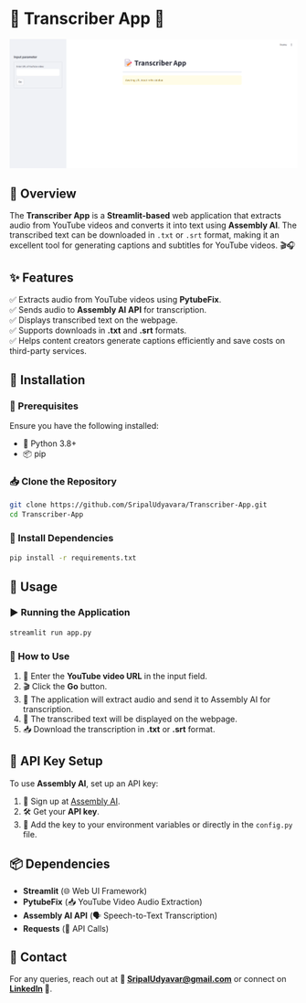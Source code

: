 # 🎤 Transcriber App 📝

![Transcriber App Screenshot](Transcriber.png)

## 🚀 Overview
The **Transcriber App** is a **Streamlit-based** web application that extracts audio from YouTube videos and converts it into text using **Assembly AI**. The transcribed text can be downloaded in `.txt` or `.srt` format, making it an excellent tool for generating captions and subtitles for YouTube videos. 🎬🎧

## ✨ Features
✅ Extracts audio from YouTube videos using **PytubeFix**.  
✅ Sends audio to **Assembly AI API** for transcription.  
✅ Displays transcribed text on the webpage.  
✅ Supports downloads in **.txt** and **.srt** formats.  
✅ Helps content creators generate captions efficiently and save costs on third-party services.  

## 🔧 Installation
### 📌 Prerequisites
Ensure you have the following installed:
- 🐍 Python 3.8+
- 📦 pip

### 📥 Clone the Repository
```bash
git clone https://github.com/SripalUdyavara/Transcriber-App.git
cd Transcriber-App
```

### 📌 Install Dependencies
```bash
pip install -r requirements.txt
```

## 🎯 Usage
### ▶️ Running the Application
```bash
streamlit run app.py
```

### 📝 How to Use
1. 🔗 Enter the **YouTube video URL** in the input field.
2. 🎬 Click the **Go** button.
3. 🎵 The application will extract audio and send it to Assembly AI for transcription.
4. 📄 The transcribed text will be displayed on the webpage.
5. 📥 Download the transcription in **.txt** or **.srt** format.

## 🔑 API Key Setup
To use **Assembly AI**, set up an API key:
1. 🔑 Sign up at [Assembly AI](https://www.assemblyai.com/).
2. 🛠️ Get your **API key**.
3. 🔧 Add the key to your environment variables or directly in the `config.py` file.

## 📦 Dependencies
- **Streamlit** (🌐 Web UI Framework)
- **PytubeFix** (📥 YouTube Video Audio Extraction)
- **Assembly AI API** (🗣️ Speech-to-Text Transcription)
- **Requests** (🔗 API Calls)

## 📩 Contact
For any queries, reach out at **📧 SripalUdyavar@gmail.com** or connect on **[LinkedIn](www.linkedin.com/in/sripal-udyavara) 📌**.
